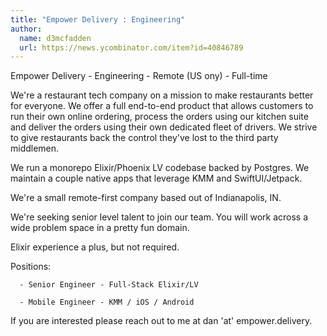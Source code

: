 ```yaml
---
title: "Empower Delivery : Engineering"
author:
  name: d3mcfadden
  url: https://news.ycombinator.com/item?id=40846789
---
```

Empower Delivery - Engineering - Remote (US ony) - Full-time

We&#x27;re a restaurant tech company on a mission to make restaurants better for everyone. We offer a full end-to-end product that allows customers to run their own online ordering, process the orders using our kitchen suite and deliver the orders using their own dedicated fleet of drivers. We strive to give restaurants back the control they&#x27;ve lost to the third party middlemen.

We run a monorepo Elixir&#x2F;Phoenix LV codebase backed by Postgres. We maintain a couple native apps that leverage KMM and SwiftUI&#x2F;Jetpack.

We&#x27;re a small remote-first company based out of Indianapolis, IN.

We&#x27;re seeking senior level talent to join our team. You will work across a wide problem space in a pretty fun domain.

Elixir experience a plus, but not required.

Positions:

<pre><code>  - Senior Engineer - Full-Stack Elixir&#x2F;LV
  
  - Mobile Engineer - KMM &#x2F; iOS &#x2F; Android
</code></pre>
If you are interested please reach out to me at dan &#x27;at&#x27; empower.delivery.
